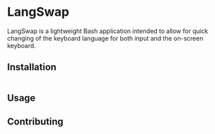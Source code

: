 # LangSwap

LangSwap is a lightweight Bash application intended to allow for quick changing of the keyboard language for both input and the on-screen keyboard. 

## Installation


```bash

```

## Usage



## Contributing
